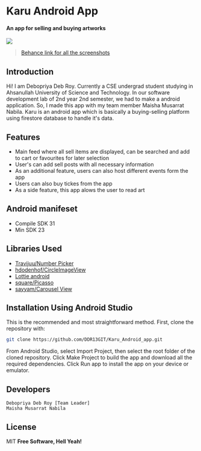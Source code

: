 # Karu Android App
#### An app for selling and buying artworks

![](https://mir-s3-cdn-cf.behance.net/project_modules/disp/0236fd133793711.61c5d1bbc7af2.jpg)
> [Behance link for all the screenshots](https://www.behance.net/gallery/133793711/KARU-%28Android-app-to-Buy-Sell-artworks%29)

## Introduction
Hi! I am Debopriya Deb Roy. Currently a CSE undergrad student studying in Ahsanullah University of Science and Technology. In our software development lab of 2nd year 2nd semester, we had to make a android application. So, I made this app with my team member Maisha Musarrat Nabila. Karu is an android app which is basically a buying-selling platform using firestore database to handle it's data.


## Features

- Main feed where all sell items are displayed, can be searched and add to cart or favourites for later selection
- User's can add sell posts with all necessary information
- As an additional feature, users can also host different events form the app
- Users can also buy tickes from the app
- As a side feature, this app alows the user to read art 



 ## Android manifeset
 * Compile SDK 31 
 * Min SDK 23


## Libraries Used

- [Travijuu/Number Picker](https://github.com/travijuu/NumberPicker) 
- [hdodenhof/CircleImageView](https://github.com/hdodenhof/CircleImageView) 
- [Lottie android](https://github.com/airbnb/lottie-android)
- [square/Picasso](https://github.com/square/picasso)
- [sayyam/Carousel View](https://github.com/sayyam/carouselview)


## Installation Using Android Studio
This is the recommended and most straightforward method. First, clone the repository with:
```sh
git clone https://github.com/DDR13GIT/Karu_Android_app.git
```
From Android Studio, select Import Project, then select the root folder of the cloned repository. Click Make Project to build the app and download all the required dependencies. Click Run app to install the app on your device or emulator.


## Developers
    Debopriya Deb Roy [Team Leader]
    Maisha Musarrat Nabila

License
----
MIT
**Free Software, Hell Yeah!**
